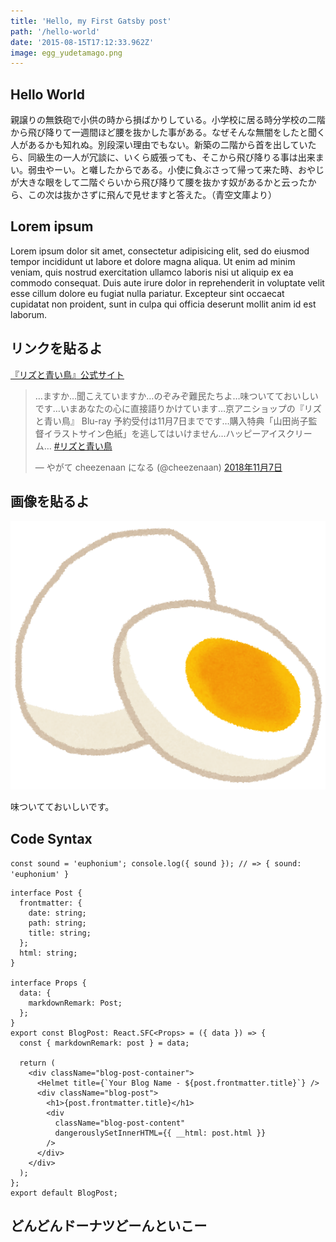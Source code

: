 ```yaml
---
title: 'Hello, my First Gatsby post'
path: '/hello-world'
date: '2015-08-15T17:12:33.962Z'
image: egg_yudetamago.png
---
```


## Hello World

親譲りの無鉄砲で小供の時から損ばかりしている。小学校に居る時分学校の二階から飛び降りて一週間ほど腰を抜かした事がある。なぜそんな無闇をしたと聞く人があるかも知れぬ。別段深い理由でもない。新築の二階から首を出していたら、同級生の一人が冗談に、いくら威張っても、そこから飛び降りる事は出来まい。弱虫やーい。と囃したからである。小使に負ぶさって帰って来た時、おやじが大きな眼をして二階ぐらいから飛び降りて腰を抜かす奴があるかと云ったから、この次は抜かさずに飛んで見せますと答えた。（青空文庫より）

## Lorem ipsum

Lorem ipsum dolor sit amet, consectetur adipisicing elit, sed do eiusmod tempor incididunt ut labore et dolore magna aliqua. Ut enim ad minim veniam, quis nostrud exercitation ullamco laboris nisi ut aliquip ex ea commodo consequat. Duis aute irure dolor in reprehenderit in voluptate velit esse cillum dolore eu fugiat nulla pariatur. Excepteur sint occaecat cupidatat non proident, sunt in culpa qui officia deserunt mollit anim id est laborum.

## リンクを貼るよ

[『リズと青い鳥』公式サイト](http://liz-bluebird.com/)

<blockquote class="twitter-tweet" data-lang="ja"><p lang="ja" dir="ltr">…ますか…聞こえていますか…のぞみぞ難民たちよ…味ついてておいしいです…いまあなたの心に直接語りかけています…京アニショップの『リズと青い鳥』 Blu-ray 予約受付は11月7日までです…購入特典「山田尚子監督イラストサイン色紙」を逃してはいけません…ハッピーアイスクリーム… <a href="https://twitter.com/hashtag/%E3%83%AA%E3%82%BA%E3%81%A8%E9%9D%92%E3%81%84%E9%B3%A5?src=hash&amp;ref_src=twsrc%5Etfw">#リズと青い鳥</a></p>&mdash; やがて cheezenaan になる (@cheezenaan) <a href="https://twitter.com/cheezenaan/status/1060147637750353921?ref_src=twsrc%5Etfw">2018年11月7日</a></blockquote>

## 画像を貼るよ

![コンビニのゆでたまごです](egg_yudetamago.png)

味ついてておいしいです。

## Code Syntax

`const sound = 'euphonium'; console.log({ sound }); // => { sound: 'euphonium' }`

```tsx{1-8,12}:title=src/templates/BlogPost.tsx
interface Post {
  frontmatter: {
    date: string;
    path: string;
    title: string;
  };
  html: string;
}

interface Props {
  data: {
    markdownRemark: Post;
  };
}
export const BlogPost: React.SFC<Props> = ({ data }) => {
  const { markdownRemark: post } = data;

  return (
    <div className="blog-post-container">
      <Helmet title={`Your Blog Name - ${post.frontmatter.title}`} />
      <div className="blog-post">
        <h1>{post.frontmatter.title}</h1>
        <div
          className="blog-post-content"
          dangerouslySetInnerHTML={{ __html: post.html }}
        />
      </div>
    </div>
  );
};
export default BlogPost;
```

## どんどんドーナツどーんといこー
